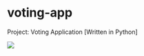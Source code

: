 # voting-app

Project: Voting Application [Written in Python]


<img src= https://raw.githubusercontent.com/pablolibo/example-voting-app/master/architecture.png>
